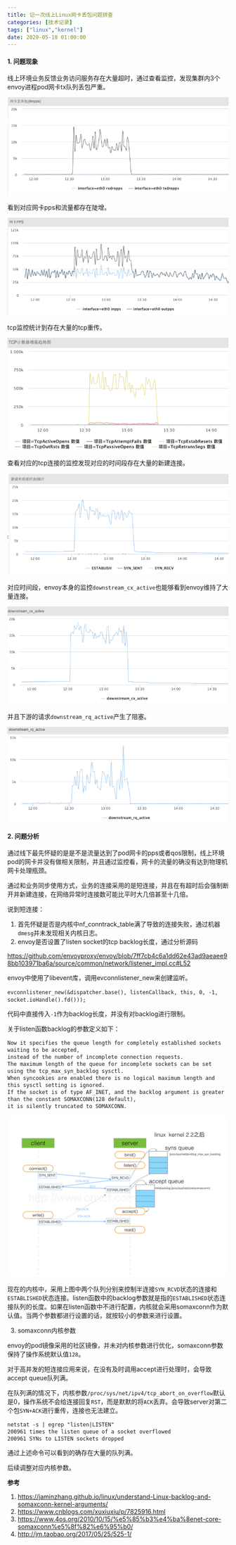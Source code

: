 ```yaml
---
title: 记一次线上Linux网卡丢包问题排查
categories: [技术记录]
tags: ["linux","kernel"]
date: 2020-05-18 01:00:00
---
```


#### 1. 问题现象

线上环境业务反馈业务访问服务存在大量超时，通过查看监控，发现集群内3个envoy进程pod网卡tx队列丢包严重。

![](https://raw.githubusercontent.com/yongman/i/img/picgo/20200518185647.png)

看到对应网卡pps和流量都存在陡增。

![](https://raw.githubusercontent.com/yongman/i/img/picgo/20200518185751.png)

tcp监控统计到存在大量的tcp重传。

![](https://raw.githubusercontent.com/yongman/i/img/picgo/20200518190020.png)

查看对应的tcp连接的监控发现对应的时间段存在大量的新建连接。

![](https://raw.githubusercontent.com/yongman/i/img/picgo/20200518190227.png)

对应时间段，envoy本身的监控`downstream_cx_active`也能够看到envoy维持了大量连接。

![](https://raw.githubusercontent.com/yongman/i/img/picgo/20200518190629.png)

并且下游的请求`downstream_rq_active`产生了阻塞。

![](https://raw.githubusercontent.com/yongman/i/img/picgo/20200518190732.png)

#### 2. 问题分析

通过线下最先怀疑的是是不是流量达到了pod网卡的pps或者qos限制，线上环境pod的网卡并没有做相关限制，并且通过监控看，网卡的流量的确没有达到物理机网卡处理瓶颈。

通过和业务同步使用方式，业务的连接采用的是短连接，并且在有超时后会强制断开并新建连接，在网络异常时连接数可能比平时大几倍甚至十几倍。

说到短连接：

1. 首先怀疑是否是内核中nf_conntrack_table满了导致的连接失败，通过机器`dmesg`并未发现相关内核日志。
2. envoy是否设置了listen socket的tcp backlog长度，通过分析源码

https://github.com/envoyproxy/envoy/blob/7ff7cb4c6a1dd62e43ad9aeaee98bb103971ba6a/source/common/network/listener_impl.cc#L52

envoy中使用了libevent库，调用evconnlistener_new来创建监听。

`evconnlistener_new(&dispatcher.base(), listenCallback, this, 0, -1, socket.ioHandle().fd()));`

代码中直接传入`-1`作为backlog长度，并没有对backlog进行限制。

关于listen函数backlog的参数定义如下：

```
Now it specifies the queue length for completely established sockets waiting to be accepted,
instead of the number of incomplete connection requests. 
The maximum length of the queue for incomplete sockets can be set using the tcp_max_syn_backlog sysctl. 
When syncookies are enabled there is no logical maximum length and this sysctl setting is ignored.
If the socket is of type AF_INET, and the backlog argument is greater than the constant SOMAXCONN(128 default), 
it is silently truncated to SOMAXCONN.
```

![](https://raw.githubusercontent.com/yongman/i/img/picgo/20200518192935.png)

现在的内核中，采用上图中两个队列分别来控制半连接`SYN_RCVD`状态的连接和`ESTABLISHED`状态连接。listen函数中的backlog参数就是指的`ESTABLISHED`状态连接队列的长度。如果在listen函数中不进行配置，内核就会采用somaxconn作为默认值。当两个参数都进行设置的话，就按较小的参数来进行设置。

3. somaxconn内核参数

envoy的pod镜像采用的社区镜像，并未对内核参数进行优化，somaxconn参数保持了操作系统默认值`128`。

对于高并发的短连接应用来说，在没有及时调用accept进行处理时，会导致accept queue队列满。

在队列满的情况下，内核参数`/proc/sys/net/ipv4/tcp_abort_on_overflow`默认是0，操作系统不会给连接回复`RST`，而是默默的将`ACK`丢弃。会导致server对第二个包`SYN+ACK`进行重传，连接也无法建立。

```shell
netstat -s | egrep "listen|LISTEN"
200961 times the listen queue of a socket overflowed
200961 SYNs to LISTEN sockets dropped
```

通过上述命令可以看到的确存在大量的队列满。

后续调整对应内核参数。

**参考**

1. https://jaminzhang.github.io/linux/understand-Linux-backlog-and-somaxconn-kernel-arguments/
2. https://www.cnblogs.com/xuxiuxiu/p/7825916.html
3. https://www.4os.org/2010/10/15/%e5%85%b3%e4%ba%8enet-core-somaxconn%e5%8f%82%e6%95%b0/
4. http://jm.taobao.org/2017/05/25/525-1/